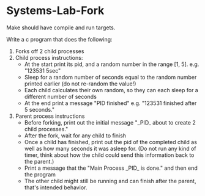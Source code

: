 # Systems-Lab-Fork

<p>Make should have compile and run targets.</p>
<p>Write a c program that does the following:</p>
<ol>
  <li>Forks off 2 child processes</li>
  <li>
    Child process instructions:
    <ul>
      <li>At the start print its pid, and a random number in the range [1, 5]. e.g. "123531 5sec"</li>
      <li>Sleep for a random number of seconds equal to the random number printed earlier (do not re-random the value!)</li>
      <li>Each child calculates their own random, so they can each sleep for a different number of seconds</li>
      <li>At the end print a message "PID finished" e.g. "123531 finished after 5 seconds."</li>
    </ul>
  </li>
  <li>
    Parent process instructions
    <ul>
      <li>Before forking, print out the initial message "_PID_ about to create 2 child processes."</li>
      <li>After the fork, wait for any child to finish</li>
      <li>Once a child has finished, print out the pid of the completed child as well as how many seconds it was asleep for. (Do not run any kind of timer, think about how the child could send this information back to the parent.)</li>
      <li>Print a message that the "Main Process _PID_  is done." and then end the program</li>
      <li>The other child might still be running and can finish after the parent, that's intended behavior.</li>
    </ul>
  </li>
</ol>
